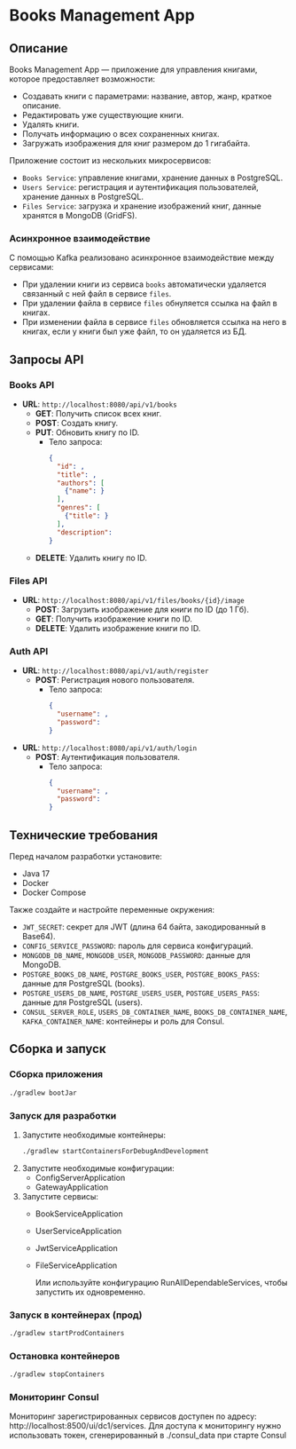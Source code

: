 # Books Management App

## Описание
Books Management App — приложение для управления книгами, которое предоставляет возможности:
- Создавать книги с параметрами: название, автор, жанр, краткое описание.
- Редактировать уже существующие книги.
- Удалять книги.
- Получать информацию о всех сохраненных книгах.
- Загружать изображения для книг размером до 1 гигабайта.

Приложение состоит из нескольких микросервисов:
- `Books Service`: управление книгами, хранение данных в PostgreSQL.
- `Users Service`: регистрация и аутентификация пользователей, хранение данных в PostgreSQL.
- `Files Service`: загрузка и хранение изображений книг, данные хранятся в MongoDB (GridFS).

### Асинхронное взаимодействие
С помощью Kafka реализовано асинхронное взаимодействие между сервисами:
- При удалении книги из сервиса `books` автоматически удаляется связанный с ней файл в сервисе `files`.
- При удалении файла в сервисе `files` обнуляется ссылка на файл в книгах.
- При изменении файла в сервисе `files` обновляется ссылка на него в книгах, если у книги был уже файл, то он удаляется из БД.

## Запросы API

### Books API
- **URL**: `http://localhost:8080/api/v1/books`
    - **GET**: Получить список всех книг.
    - **POST**: Создать книгу.
    - **PUT**: Обновить книгу по ID.
        - Тело запроса:
          ```json
          {
            "id": ,
            "title": ,
            "authors": [
              {"name": }
            ],
            "genres": [
              {"title": }
            ],
            "description": 
          }
          ```
    - **DELETE**: Удалить книгу по ID.

### Files API
- **URL**: `http://localhost:8080/api/v1/files/books/{id}/image`
    - **POST**: Загрузить изображение для книги по ID (до 1 Гб).
    - **GET**: Получить изображение книги по ID.
    - **DELETE**: Удалить изображение книги по ID.

### Auth API
- **URL**: `http://localhost:8080/api/v1/auth/register`
    - **POST**: Регистрация нового пользователя.
        - Тело запроса:
          ```json
          {
            "username": ,
            "password": 
          }
          ```
- **URL**: `http://localhost:8080/api/v1/auth/login`
    - **POST**: Аутентификация пользователя.
        - Тело запроса:
          ```json
          {
            "username": ,
            "password": 
          }
          ```

## Технические требования
Перед началом разработки установите:
- Java 17
- Docker
- Docker Compose

Также создайте и настройте переменные окружения:
- `JWT_SECRET`: секрет для JWT (длина 64 байта, закодированный в Base64).
- `CONFIG_SERVICE_PASSWORD`: пароль для сервиса конфигураций.
- `MONGODB_DB_NAME`, `MONGODB_USER`, `MONGODB_PASSWORD`: данные для MongoDB.
- `POSTGRE_BOOKS_DB_NAME`, `POSTGRE_BOOKS_USER`, `POSTGRE_BOOKS_PASS`: данные для PostgreSQL (books).
- `POSTGRE_USERS_DB_NAME`, `POSTGRE_USERS_USER`, `POSTGRE_USERS_PASS`: данные для PostgreSQL (users).
- `CONSUL_SERVER_ROLE`, `USERS_DB_CONTAINER_NAME`, `BOOKS_DB_CONTAINER_NAME`, `KAFKA_CONTAINER_NAME`: контейнеры и роль для Consul.

## Сборка и запуск

### Сборка приложения
```bash
./gradlew bootJar
```

### Запуск для разработки
1. Запустите необходимые контейнеры:
    ```bash
    ./gradlew startContainersForDebugAndDevelopment
    ```
2. Запустите необходимые конфигурации:
    - ConfigServerApplication
    - GatewayApplication
3. Запустите сервисы:
    - BookServiceApplication
    - UserServiceApplication
    - JwtServiceApplication
    - FileServiceApplication
   
      Или используйте конфигурацию RunAllDependableServices, чтобы запустить их одновременно.
### Запуск в контейнерах (прод)
```bash
./gradlew startProdContainers
```
### Остановка контейнеров
```bash
./gradlew stopContainers
```
### Мониторинг Consul
Мониторинг зарегистрированных сервисов доступен по адресу: http://localhost:8500/ui/dc1/services.
Для доступа к мониторингу нужно использовать токен, сгенерированный в ./consul_data при старте Consul